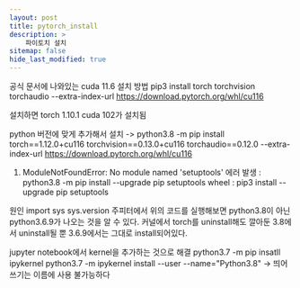 ```yaml
---
layout: post
title: pytorch_install
description: >
    파이토치 설치
sitemap: false
hide_last_modified: true
---
```


공식 문서에 나와있는 cuda 11.6 설치 방법
pip3 install torch torchvision torchaudio --extra-index-url https://download.pytorch.org/whl/cu116

설치하면
torch 1.10.1
cuda 102가 설치됨

python 버전에 맞게 추가해서 설치
-> python3.8 -m pip install torch==1.12.0+cu116 torchvision==0.13.0+cu116 torchaudio==0.12.0 --extra-index-url https://download.pytorch.org/whl/cu116

1) ModuleNotFoundError: No module named 'setuptools' 에러 발생
: python3.8 -m pip install --upgrade pip setuptools wheel
: pip3 install --upgrade pip setuptools


원인
import sys
sys.version
주피터에서 위의 코드를 실행해보면 python3.8이 아닌 python3.6.9가 나오는 것을 알 수 있다. 커널에서 torch를 uninstall해도 깔아둔 3.8에서 uninstall될 뿐 3.6.9에서는 그대로 install되어있다.

jupyter notebook에서 kernel을 추가하는 것으로 해결
python3.7 -m pip insatll ipykernel
python3.7 -m ipykernel install --user --name="Python3.8"
-> 띄어쓰기는 이름에 사용 불가능하다
